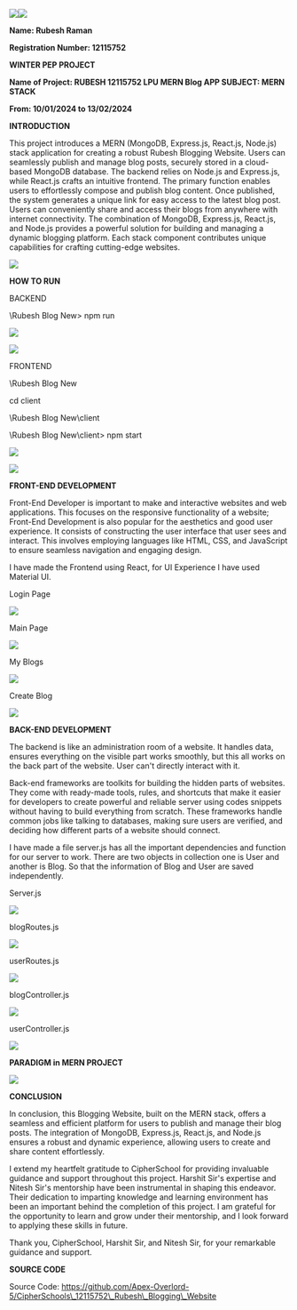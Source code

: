 ![](Aspose.Words.64f7cdcf-025c-4bd5-adaf-f261818c5f0a.001.png)![](Aspose.Words.64f7cdcf-025c-4bd5-adaf-f261818c5f0a.002.png)

**Name:  Rubesh Raman** 

**Registration Number: 12115752** 

**WINTER PEP PROJECT** 

**Name of Project: RUBESH 12115752 LPU MERN Blog APP SUBJECT: MERN STACK** 

**From: 10/01/2024 to 13/02/2024** 

**INTRODUCTION** 

This project introduces a MERN (MongoDB, Express.js, React.js, Node.js) stack application for creating a robust Rubesh Blogging Website. Users can seamlessly publish and manage blog posts, securely stored in a cloud-based MongoDB database. The backend relies on Node.js and Express.js, while React.js crafts an intuitive frontend. The primary function enables users to effortlessly compose and publish blog content. Once published, the system generates a unique link for easy access to the latest blog post. Users can conveniently share and access their blogs from anywhere with internet connectivity. The combination of MongoDB, Express.js, React.js, and Node.js provides a powerful solution for building and managing a dynamic blogging platform. Each stack component contributes unique capabilities for crafting cutting-edge websites. 

![](Aspose.Words.64f7cdcf-025c-4bd5-adaf-f261818c5f0a.003.jpeg)

**HOW TO RUN** 

BACKEND 

\Rubesh Blog New> npm run 

![](Aspose.Words.64f7cdcf-025c-4bd5-adaf-f261818c5f0a.004.png)

![](Aspose.Words.64f7cdcf-025c-4bd5-adaf-f261818c5f0a.005.png)

FRONTEND 

\Rubesh Blog New

cd client 

\Rubesh Blog New\client 

\Rubesh Blog New\client> npm start 

![](Aspose.Words.64f7cdcf-025c-4bd5-adaf-f261818c5f0a.006.png)

![](Aspose.Words.64f7cdcf-025c-4bd5-adaf-f261818c5f0a.007.png)

**FRONT-END DEVELOPMENT** 

Front-End Developer is important to make and interactive websites and web applications. This focuses on the responsive functionality of a website; Front-End Development is also popular for the aesthetics and good user experience. It consists of constructing the user interface that user sees and interact. This involves employing languages like HTML, CSS, and JavaScript to ensure seamless navigation and engaging design. 

I have made the Frontend using React, for UI Experience I have used Material UI. 

Login Page 

![](Aspose.Words.64f7cdcf-025c-4bd5-adaf-f261818c5f0a.008.jpeg)

Main Page 

![](Aspose.Words.64f7cdcf-025c-4bd5-adaf-f261818c5f0a.009.jpeg)

My Blogs 

![](Aspose.Words.64f7cdcf-025c-4bd5-adaf-f261818c5f0a.010.jpeg)

Create Blog 

![](Aspose.Words.64f7cdcf-025c-4bd5-adaf-f261818c5f0a.011.jpeg)

**BACK-END DEVELOPMENT** 

The backend is like an administration room of a website. It handles data, ensures everything on the visible part works smoothly, but this all works on the back part of the website. User can't directly interact with it. 

Back-end frameworks are toolkits for building the hidden parts of websites. They come with ready-made tools, rules, and shortcuts that make it easier for developers to create powerful and reliable server using codes snippets without having to build everything from scratch. These frameworks handle common jobs like talking to databases, making sure users are verified, and deciding how different parts of a website should connect.  

I have made a file server.js has all the important dependencies and function for our server to work. There are two objects in collection one is User and another is Blog. So that the information of Blog and User are saved independently. 

Server.js 

![](Aspose.Words.64f7cdcf-025c-4bd5-adaf-f261818c5f0a.012.jpeg)

blogRoutes.js 

![](Aspose.Words.64f7cdcf-025c-4bd5-adaf-f261818c5f0a.013.jpeg)

userRoutes.js 

![](Aspose.Words.64f7cdcf-025c-4bd5-adaf-f261818c5f0a.014.jpeg)

blogController.js 

![](Aspose.Words.64f7cdcf-025c-4bd5-adaf-f261818c5f0a.015.jpeg)

userController.js 

![](Aspose.Words.64f7cdcf-025c-4bd5-adaf-f261818c5f0a.016.jpeg)

**PARADIGM in MERN PROJECT** 

![](Aspose.Words.64f7cdcf-025c-4bd5-adaf-f261818c5f0a.017.jpeg)

**CONCLUSION** 

In conclusion, this Blogging Website, built on the MERN stack, offers a seamless and efficient platform for users to publish and manage their blog posts. The integration of MongoDB, Express.js, React.js, and Node.js ensures a robust and dynamic experience, allowing users to create and share content effortlessly. 

I extend my heartfelt gratitude to CipherSchool for providing invaluable guidance and support throughout this project. Harshit Sir's expertise and Nitesh Sir's mentorship have been instrumental in shaping this endeavor. Their dedication to imparting knowledge and learning environment has been an important behind the completion of this project. I am grateful for the opportunity to learn and grow under their mentorship, and I look forward to applying these skills in future.  

Thank you, CipherSchool, Harshit Sir, and Nitesh Sir, for your remarkable guidance and support. 

**SOURCE CODE** 

Source Code: https://github.com/Apex-Overlord-5/CipherSchools\_12115752\_Rubesh\_Blogging\_Website 
